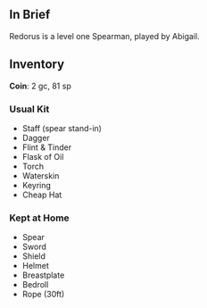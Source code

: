 
## In Brief

Redorus is a level one Spearman, played by Abigail.

## Inventory

**Coin**: 2 gc, 81 sp

### Usual Kit

* Staff (spear stand-in)
* Dagger
* Flint & Tinder
* Flask of Oil
* Torch
* Waterskin
* Keyring
* Cheap Hat

### Kept at Home

* Spear
* Sword
* Shield
* Helmet
* Breastplate
* Bedroll
* Rope (30ft)


